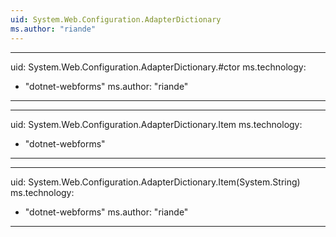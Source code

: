 ```yaml
---
uid: System.Web.Configuration.AdapterDictionary
ms.author: "riande"
---
```


---
uid: System.Web.Configuration.AdapterDictionary.#ctor
ms.technology: 
  - "dotnet-webforms"
ms.author: "riande"
---

---
uid: System.Web.Configuration.AdapterDictionary.Item
ms.technology: 
  - "dotnet-webforms"
---

---
uid: System.Web.Configuration.AdapterDictionary.Item(System.String)
ms.technology: 
  - "dotnet-webforms"
ms.author: "riande"
---
